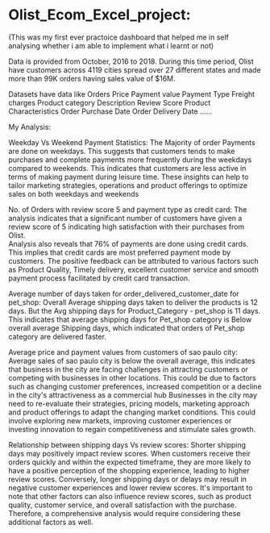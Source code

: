 # Olist_Ecom_Excel_project:
(This was my first ever practoice dashboard that helped me in self analysing whether i am able to implement what i learnt or not)

Data is provided from October, 2016 to 2018. During this time period, Olist have customers across 4119 cities spread over 27 different states and 
made more than 99K orders having sales value of $16M. 

Datasets have data like 
Orders
Price
Payment value
Payment Type 
Freight charges 
Product category 
Description
Review Score
Product Characteristics
Order Purchase Date
Order Delivery Date ……


My Analysis:


Weekday Vs Weekend Payment Statistics:
The Majority of order Payments are done on weekdays. This suggests that customers tends to make purchases and complete 
payments more frequently during the weekdays compared to weekends. 
This indicates that customers  are less active in terms of making payment during leisure time.
These insights can help to tailor marketing strategies, operations and product offerings to optimize sales on both weekdays and weekends
 
No. of Orders with review score 5 and payment type as credit card:
The analysis indicates that a significant number of customers have given a review score of 5 indicating high satisfaction with their purchases from Olist. 	
Analysis also reveals that 76% of payments are done using credit cards. This implies that credit cards are most preferred payment mode by customers. 
The positive feedback can be attributed to various factors such as Product Quality, Timely delivery, excellent customer service and 
smooth payment process facilitated by credit card transaction.

Average number of days taken for order_delivered_customer_date for pet_shop:
Overall Average shipping days taken to deliver the products is 12 days. But the Avg shipping days for Product_Category - pet_shop is 11 days.
This indicates that average shipping days for Pet_shop category is Below overall average Shipping days, 
which indicated that orders of Pet_shop category are delivered faster.


Average price and payment values from customers of sao paulo city:
Average sales of sao paulo city is below the overall average, this indicates that business in the city are facing challenges 
in attracting customers or competing with businesses in other locations. This could be due to 
factors such as changing customer preferences,  increased competition or a decline in the city's attractiveness as a commercial hub 
Businesses in the city may need to re-evaluate their strategies, pricing models, 
marketing approach and product offerings to adapt the changing market conditions. 
This could involve exploring new markets, improving customer experiences or investing innovation to regain competitiveness and stimulate sales growth.


Relationship between shipping days Vs review scores:
Shorter shipping days may positively impact review scores. When customers receive their orders quickly and 
within the expected timeframe, they are more likely to have a positive perception of the shopping experience, leading to higher review scores. 
Conversely, longer shipping days or delays may result in negative customer experiences and lower review scores.
It's important to note that other factors can also influence review scores, such as product quality, customer service, and 
overall satisfaction with the purchase. Therefore, a comprehensive analysis would require considering these additional factors as well.







